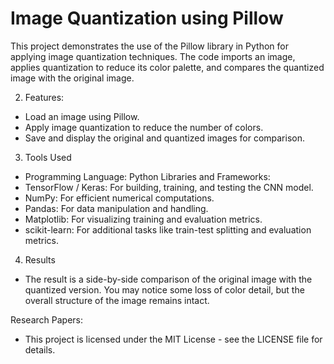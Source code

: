 # Image Quantization using Pillow

This project demonstrates the use of the Pillow library in Python for applying image quantization techniques. The code imports an image, applies quantization to reduce its color palette, and compares the quantized image with the original image.


2. Features:
- Load an image using Pillow.
- Apply image quantization to reduce the number of colors.
- Save and display the original and quantized images for comparison.


3. Tools Used
- Programming Language: Python
Libraries and Frameworks:
- TensorFlow / Keras: For building, training, and testing the CNN model.
- NumPy: For efficient numerical computations.
- Pandas: For data manipulation and handling.
- Matplotlib: For visualizing training and evaluation metrics.
- scikit-learn: For additional tasks like train-test splitting and evaluation metrics.


4. Results
- The result is a side-by-side comparison of the original image with the quantized version. You may notice some loss of color detail, but the overall structure of the image remains intact.

Research Papers:
- This project is licensed under the MIT License - see the LICENSE file for details.


